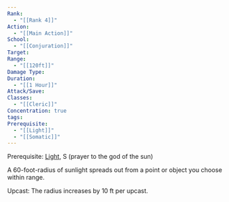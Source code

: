 ```yaml
---
Rank:
  - "[[Rank 4]]"
Action:
  - "[[Main Action]]"
School:
  - "[[Conjuration]]"
Target: 
Range:
  - "[[120ft]]"
Damage Type: 
Duration:
  - "[[1 Hour]]"
Attack/Save: 
Classes:
  - "[[Cleric]]"
Concentration: true
tags: 
Prerequisite:
  - "[[Light]]"
  - "[[Somatic]]"
---
```

Prerequisite: [Light](https://www.notion.so/Light-cdca89868afb48128bc0bdbf3814d52b?pvs=21), S (prayer to the god of the sun)

A 60-foot-radius of sunlight spreads out from a point or object you choose within range.

Upcast: The radius increases by 10 ft per upcast.